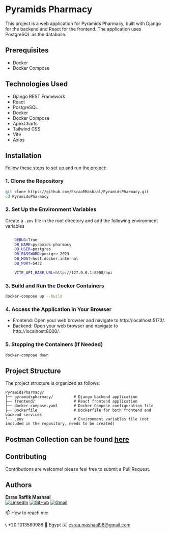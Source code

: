 # Pyramids Pharmacy

This project is a web application for Pyramids Pharmacy, built with Django for the backend and React for the frontend. The application uses PostgreSQL as the database.

## Prerequisites

- Docker
- Docker Compose

## Technologies Used

- Django REST Framework
- React
- PostgreSQL
- Docker
- Docker Compose
- ApexCharts
- Tailwind CSS
- Vite
- Axios

## Installation

Follow these steps to set up and run the project:

### 1. Clone the Repository

```sh
git clone https://github.com/EsraaRMashaal/PyramidsPharmacy.git
cd PyramidsPharmacy
```

### 2. Set Up the Environment Variables

Create a `.env` file in the root directory and add the following environment variables
    
```sh   

    DEBUG=True
    DB_NAME=pyramids-pharmacy
    DB_USER=postgres
    DB_PASSWORD=postgre_2023
    DB_HOST=host.docker.internal
    DB_PORT=5432

    VITE_API_BASE_URL=http://127.0.0.1:8000/api
```

### 3. Build and Run the Docker Containers
    
```sh
docker-compose up --build
```

### 4. Access the Application in Your Browser

- Frontend: Open your web browser and navigate to http://localhost:5173/.
- Backend: Open your web browser and navigate to http://localhost:8000/.

### 5. Stopping the Containers (If Needed)

```sh
docker-compose down
```
## Project Structure

The project structure is organized as follows:

```plaintext
PyramidsPharmacy/
├── pyramidspharmacy/         # Django backend application
├── frontend/                 # React frontend application
├── docker-compose.yaml       # Docker Compose configuration file
├── Dockerfile                # Dockerfile for both frontend and backend services
└── .env                      # Environment variables file (not included in the repository, needs to be created)
```

## Postman Collection can be found [here](https://galactic-rocket-649595.postman.co/workspace/My-Workspace~02bfb526-da9a-4ab4-8734-dbc4f8fede12/collection/24728437-0998060a-89af-4167-acde-6fd57e6e7a11?action=share&creator=24728437)

## Contributing

Contributions are welcome! please feel free to submit a Pull Request. 

## Authors

**Esraa Raffik Mashaal**  
[![LinkedIn](https://img.shields.io/badge/-LinkedIn-blue?style=flat&logo=linkedin&logoColor=white)](https://www.linkedin.com/in/esraamashaal/) 
[![GitHub](https://img.shields.io/badge/-GitHub-black?style=flat&logo=github&logoColor=white)](https://github.com/EsraaRMashaal) 
[![Gmail](https://img.shields.io/badge/-Gmail-c14438?style=flat&logo=gmail&logoColor=white)](mailto:esraa.mashaal96@gmail.com)

📫 How to reach me:

📞 +20 1013589988  📍 Egypt  ✉️ esraa.mashaal96@gmail.com
